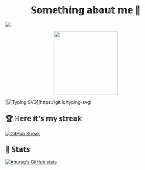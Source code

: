 <h1 align="center">𝕊𝕠𝕞𝕖𝕥𝕙𝕚𝕟𝕘 𝕒𝕓𝕠𝕦𝕥 𝕞𝕖 🚬 </h1>  

![](https://komarev.com/ghpvc/?username=dcct0r&color=red) 

<p align="center"><img src="https://media.tenor.com/YPC2I-1ctzUAAAAd/soobkr-cute.gif" width="200"/></p>

[![Typing SVG](https://readme-typing-svg.demolab.com/?font=Fira+Code&size=25&duration=5000&pause=300&width=600&height=100&lines=Hi+there,+I'am+Roman!;19+years+old.;Computer+science+student.;Hope+I'll+become+backend+developer!)](https://git.io/typing-svg)  

## 🏆 ℍ𝕖𝕣𝕖 𝕚𝕥'𝕤 𝕞𝕪 𝕤𝕥𝕣𝕖𝕒𝕜
[![GitHub Streak](https://github-readme-streak-stats.herokuapp.com/?user=dcct0r)](https://git.io/streak-stats)

## 🦀 𝕊𝕥𝕒𝕥𝕤
[![Anurag's GitHub stats](https://github-readme-stats.vercel.app/api?username=dcct0r)](https://github.com/anuraghazra/github-readme-stats)

